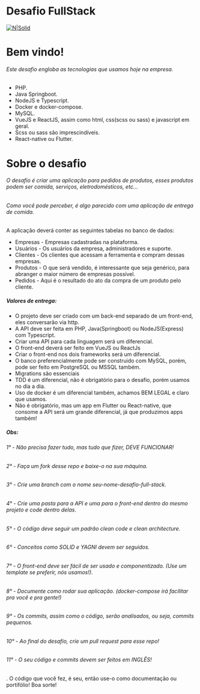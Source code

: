 # Desafio FullStack

[![N|Solid](https://neuroteks.com/wp-content/uploads/2019/06/NEUROTEKS-LOGO-BLANCo.png)](https://neuroteks.com)

# Bem vindo!
###### Este desafio engloba as tecnologias que usamos hoje na empresa.
  - PHP.
  - Java Springboot.
  - NodeJS e Typescript.
  - Docker e docker-compose.
  - MySQL.
  - VueJS e ReactJS, assim como html, css(scss ou sass) e javascript em geral.
  - Scss ou sass são imprescindíveis.
  - React-native ou Flutter.

# Sobre o desafio
###### O desafio é criar uma aplicação para pedidos de produtos, esses produtos podem ser comida, serviços, eletrodomésticos, etc...
###### Como você pode perceber, é algo parecido com uma aplicação de entrega de comida.

A aplicação deverá conter as seguintes tabelas no banco de dados:
* Empresas - Empresas cadastradas na plataforma.
* Usuários - Os usuários da empresa, administradores e suporte.
* Clientes - Os clientes que acessam a ferramenta e compram dessas empresas.
* Produtos - O que será vendido, é interessante que seja genérico, para abranger o maior número de empresas possível.
* Pedidos - Aqui é o resultado do ato da compra de um produto pelo cliente.

##### Valores de entrega:
- O projeto deve ser criado com um back-end separado de um front-end, eles conversarão via http.
- A API deve ser feita em PHP, Java(Springboot) ou NodeJS(Express) com Typescript.
- Criar uma API para cada linguagem será um diferencial.
- O front-end deverá ser feito em VueJS ou ReactJs
- Criar o front-end nos dois frameworks será um diferencial.
- O banco preferencialmente pode ser construido com MySQL, porém, pode ser feito em PostgreSQL ou MSSQL também.
- Migrations são essenciais
- TDD é um diferencial, não é obrigatório para o desafio, porém usamos no dia a dia.
- Uso de docker é um diferencial também, achamos BEM LEGAL e claro que usamos.
- Não é obrigatório, mas um app em Flutter ou React-native, que consome a API será um grande diferencial, já que produzimos apps também!

##### Obs:
###### 1° - Não precisa fazer tudo, mas tudo que fizer, DEVE FUNCIONAR!
###### 2° - Faça um fork desse repo e baixe-o na sua máquina.
###### 3° - Crie uma branch com o nome seu-nome-desafio-full-stack.
###### 4° - Crie uma pasta para a API e uma para o front-end dentro do mesmo projeto e code dentro delas.
###### 5° - O código deve seguir um padrão clean code e clean architecture.
###### 6° - Conceitos como SOLID e YAGNI devem ser seguidos.
###### 7° - O front-end deve ser fácil de ser usado e componentizado. (Use um template se preferir, nós usamos!).
###### 8° - Documente como rodar sua aplicação. (docker-compose irá facilitar pra você e pra gente!)
###### 9° - Os commits, assim como o código, serão analisados, ou seja, commits pequenos.
###### 10° - Ao final do desafio, crie um pull request para esse repo!
###### 11° - O seu código e commits devem ser feitos em INGLÊS!
.
O código que você fez, é seu, então use-o como documentação ou portifólio!
Boa sorte!
